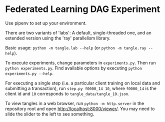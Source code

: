 # Federated Learning DAG Experiment

Use pipenv to set up your environment.

There are two variants of 'labs': A default, single-threaded one, and an extended version using the 'ray' parallelism library.

Basic usage: `python -m tangle.lab --help` (or `python -m tangle.ray --help`).

To execute experiments, change parameters in `experiments.py`. Then run `python experiments.py`.
Find available options by executing `python experiments.py --help`.

For executing a single step (i.e. a particular client training on local data and submitting a transaction), run `step.py f0000_14 10`, where `f0000_14` is the client id and `10` corresponds to `tangle_data/tangle_10.json`.

To view tangles in a web browser, run `python -m http.server` in the repository root and open [http://localhost:8000/viewer/](http://localhost:8000/viewer/). You may need to slide the slider to the left to see something.
